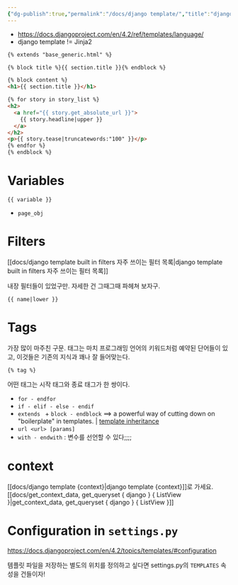 ```yaml
---
{"dg-publish":true,"permalink":"/docs/django template/","title":"django template"}
---
```


- <https://docs.djangoproject.com/en/4.2/ref/templates/language/>
- django template != Jinja2

```html
{% extends "base_generic.html" %}

{% block title %}{{ section.title }}{% endblock %}

{% block content %}
<h1>{{ section.title }}</h1>

{% for story in story_list %}
<h2>
  <a href="{{ story.get_absolute_url }}">
    {{ story.headline|upper }}
  </a>
</h2>
<p>{{ story.tease|truncatewords:"100" }}</p>
{% endfor %}
{% endblock %}
```

# Variables

`{{ variable }}`

- `page_obj`

# Filters

[[docs/django template built in filters 자주 쓰이는 필터 목록\|django template built in filters 자주 쓰이는 필터 목록]]

내장 필터들이 있었구만. 자세한 건 그때그때 파헤쳐 보자구.

`{{ name|lower }}`

# Tags

가장 많이 마주친 구문. 태그는 마치 프로그래밍 언어의 키워드처럼 예약된 단어들이 있고, 이것들은 기존의 지식과 꽤나 잘 들어맞는다.

`{% tag %}`

어떤 태그는 시작 태그와 종료 태그가 한 쌍이다.

- `for - endfor` 
- `if - elif - else - endif`
- `extends ` + `block - endblock`  ==> a powerful way of cutting down on "boilerplate" in templates. | [template inheritance](https://docs.djangoproject.com/en/4.2/ref/templates/language/#template-inheritance)
- `url <url> [params]`
- `with - endwith` : 변수를 선언할 수 있다;;;;

# context

[[docs/django template {context}\|django template {context}]]로 가세요.  
[[docs/get_context_data, get_queryset { django } { ListView }\|get_context_data, get_queryset { django } { ListView }]]

# Configuration in `settings.py`

<https://docs.djangoproject.com/en/4.2/topics/templates/#configuration>

템플릿 파일을 저장하는 별도의 위치를 정의하고 싶다면 settings.py의 `TEMPLATES` 속성을 건들이자!

